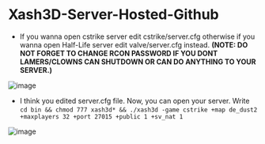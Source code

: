 # Xash3D-Server-Hosted-Github

* If you wanna open cstrike server edit cstrike/server.cfg otherwise if you wanna open Half-Life server edit valve/server.cfg instead. **(NOTE: DO NOT FORGET TO CHANGE RCON PASSWORD IF YOU DONT LAMERS/CLOWNS CAN SHUTDOWN OR CAN DO ANYTHING TO YOUR SERVER.)**

![image](https://user-images.githubusercontent.com/85716242/235938335-4dec5c3e-9bbb-4ae9-ab5d-ebf38f7cd9b6.png)

* I think you edited server.cfg file. Now, you can open your server. Write `cd bin && chmod 777 xash3d* && ./xash3d -game cstrike +map de_dust2 +maxplayers 32 +port 27015 +public 1 +sv_nat 1`

![image](https://user-images.githubusercontent.com/85716242/235939929-fc28ac18-de04-4a68-a2c8-0caf7c7f7c66.png)